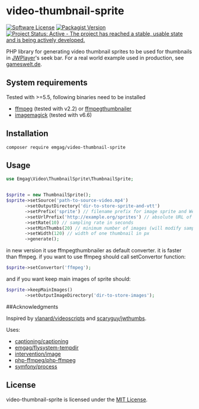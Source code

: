 # video-thumbnail-sprite

[![Software License](https://img.shields.io/badge/license-MIT-brightgreen.svg?style=flat-square)](LICENSE)
[![Packagist Version](https://img.shields.io/packagist/v/emgag/video-thumbnail-sprite.svg?style=flat-square)](https://packagist.org/packages/emgag/video-thumbnail-sprite)
[![Project Status: Active - The project has reached a stable, usable state and is being actively developed.](http://www.repostatus.org/badges/0.1.0/active.svg)](http://www.repostatus.org/#active)

PHP library for generating video thumbnail sprites to be used for thumbnails in [JWPlayer](http://support.jwplayer.com/customer/portal/articles/1407439-adding-preview-thumbnails)'s seek bar. For a real world example used in production, see [gameswelt.de](http://www.gameswelt.de/the-witcher-3-wild-hunt/test/multipler-rollenspielorgasmus,238958).

## System requirements

Tested with >=5.5, following binaries need to be installed

* [ffmpeg](http://www.ffmpeg.org/download.html) (tested with v2.2) or [ffmpegthumbnailer](https://github.com/dirkvdb/ffmpegthumbnailer)
* [imagemagick](http://www.imagemagick.org/script/binary-releases.php) (tested with v6.6)

## Installation

```
composer require emgag/video-thumbnail-sprite
```

## Usage

```PHP
use Emgag\Video\ThumbnailSprite\ThumbnailSprite;


$sprite = new ThumbnailSprite();
$sprite->setSource('path-to-source-video.mp4')
       ->setOutputDirectory('dir-to-store-sprite-and-vtt')
       ->setPrefix('sprite') // filename prefix for image sprite and WebVTT file (defaults to "sprite", resulting in "sprite.jpg" and "sprite.vtt")
       ->setUrlPrefix('http://example.org/sprites') // absolute URL of sprite image or relative to where the WebVTT file is stored
       ->setRate(10) // sampling rate in seconds
       ->setMinThumbs(20) // minimum number of images (will modify sampling rate accordingly if it would result in fewer images than this)
       ->setWidth(120) // width of one thumbnail in px
       ->generate();
```

in new version it use ffmpegthumbnailer as default converter. it is faster than ffmpeg.
if you want to use ffmpeg should call setConvertor function:

```PHP
$sprite->setConvertor('ffmpeg');

```

and if you want keep main images of sprite should:

```PHP
$sprite->keepMainImages()
       ->setOutputImageDirectory('dir-to-store-images');
```


##Acknowledgments

Inspired by [vlanard/videoscripts](https://github.com/vlanard/videoscripts) and [scaryguy/jwthumbs](https://github.com/scaryguy/jwthumbs).

Uses:

* [captioning/captioning](https://github.com/captioning/captioning)
* [emgag/flysystem-tempdir](https://github.com/emgag/flysystem-tempdir)
* [intervention/image](https://github.com/Intervention/image)
* [php-ffmpeg/php-ffmpeg](https://github.com/PHP-FFMpeg/PHP-FFMpeg)
* [symfony/process](https://github.com/symfony/Process)

## License

video-thumbnail-sprite is licensed under the [MIT License](http://opensource.org/licenses/MIT).
